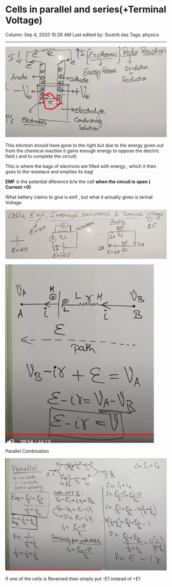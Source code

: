 # Cells in parallel and series(+Terminal Voltage)

Column: Sep 4, 2020 10:26 AM
Last edited by: Soutrik das
Tags: physics

---

![Cells%20in%20parallel%20and%20series(+Terminal%20Voltage)%20b4ee17514b9d49a19a2d281375d53abf/Untitled.png](Cells%20in%20parallel%20and%20series(+Terminal%20Voltage)%20b4ee17514b9d49a19a2d281375d53abf/Untitled.png)

This electron should have gone to the right but due to the energy given out from the chemical reaction it gains enough energy to oppose the electric field ( and to complete the circuit)

This is where the bags of electrons are filled with energy , which it then goes to the resistace and empties its bag!

**EMF** is the potential diference b/w the cell **when the circuit is open ( Current =0)** 

What bettery claims to give is emf , but what it actually gives is terinal Voltage 

![Cells%20in%20parallel%20and%20series(+Terminal%20Voltage)%20b4ee17514b9d49a19a2d281375d53abf/Untitled%201.png](Cells%20in%20parallel%20and%20series(+Terminal%20Voltage)%20b4ee17514b9d49a19a2d281375d53abf/Untitled%201.png)

![Cells%20in%20parallel%20and%20series(+Terminal%20Voltage)%20b4ee17514b9d49a19a2d281375d53abf/Untitled%202.png](Cells%20in%20parallel%20and%20series(+Terminal%20Voltage)%20b4ee17514b9d49a19a2d281375d53abf/Untitled%202.png)

Parallel Combination

![Cells%20in%20parallel%20and%20series(+Terminal%20Voltage)%20b4ee17514b9d49a19a2d281375d53abf/Untitled%203.png](Cells%20in%20parallel%20and%20series(+Terminal%20Voltage)%20b4ee17514b9d49a19a2d281375d53abf/Untitled%203.png)

If one of the cells is Reversed then simply put -E1 instead of +E1